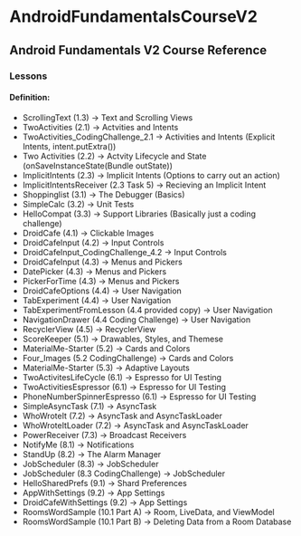 # AndroidFundamentalsCourseV2


## Android Fundamentals V2 Course Reference

### **Lessons**
#### Definition:
- ScrollingText (1.3) -> Text and Scrolling Views
- TwoActivities (2.1) -> Actvities and Intents
- TwoActivities_CodingChallenge_2.1 -> Activities and Intents (Explicit Intents, intent.putExtra())
- Two Activities (2.2) -> Actvity Lifecycle and State (onSaveInstanceState(Bundle outState))
- ImplicitIntents (2.3) -> Implicit Intents (Options to carry out an action)
- ImplicitIntentsReceiver (2.3 Task 5) -> Recieving an Implicit Intent
- Shoppinglist (3.1) -> The Debugger (Basics)
- SimpleCalc (3.2) -> Unit Tests
- HelloCompat (3.3) -> Support Libraries (Basically just a coding challenge)
- DroidCafe (4.1) -> Clickable Images
- DroidCafeInput (4.2) -> Input Controls
- DroidCafeInput_CodingChallenge_4.2 -> Input Controls
- DroidCafeInput (4.3) -> Menus and Pickers
- DatePicker (4.3) -> Menus and Pickers
- PickerForTime (4.3) -> Menus and Pickers
- DroidCafeOptions (4.4) -> User Navigation
- TabExperiment (4.4) -> User Navigation
- TabExperimentFromLesson (4.4 provided copy) -> User Navigation
- NavigationDrawer (4.4 Coding Challenge) -> User Navigation
- RecyclerView (4.5) -> RecyclerView
- ScoreKeeper (5.1) -> Drawables, Styles, and Themese
- MaterialMe-Starter (5.2) -> Cards and Colors
- Four_Images (5.2 CodingChallenge) -> Cards and Colors
- MaterialMe-Starter (5.3) -> Adaptive Layouts
- TwoActivitesLifeCycle (6.1) -> Espresso for UI Testing
- TwoActivitiesEspressor (6.1) -> Espresso for UI Testing
- PhoneNumberSpinnerEspresso (6.1) -> Espresso for UI Testing
- SimpleAsyncTask (7.1) -> AsyncTask
- WhoWroteIt (7.2) -> AsyncTask and AsyncTaskLoader
- WhoWroteItLoader (7.2) -> AsyncTask and AsyncTaskLoader
- PowerReceiver (7.3) -> Broadcast Receivers 
- NotifyMe (8.1) -> Notifications
- StandUp (8.2) -> The Alarm Manager
- JobScheduler (8.3) -> JobScheduler
- JobScheduler (8.3 CodingChallenge) -> JobScheduler
- HelloSharedPrefs (9.1) -> Shard Preferences
- AppWithSettings (9.2) -> App Settings
- DroidCafeWithSettings (9.2) -> App Settings
- RoomsWordSample (10.1 Part A) -> Room, LiveData, and ViewModel
- RoomsWordSample (10.1 Part B) -> Deleting Data from a Room Database

